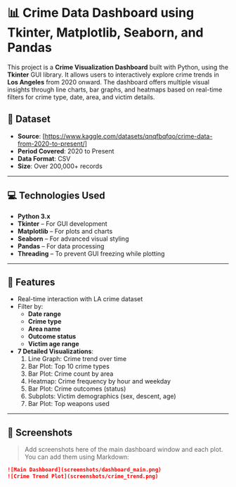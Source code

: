 # 📊 Crime Data Dashboard using Tkinter, Matplotlib, Seaborn, and Pandas

This project is a **Crime Visualization Dashboard** built with Python, using the **Tkinter** GUI library. It allows users to interactively explore crime trends in **Los Angeles** from 2020 onward. The dashboard offers multiple visual insights through line charts, bar graphs, and heatmaps based on real-time filters for crime type, date, area, and victim details.

## 📁 Dataset
- **Source**: [https://www.kaggle.com/datasets/qnqfbqfqo/crime-data-from-2020-to-present/]
- **Period Covered**: 2020 to Present
- **Data Format**: CSV
- **Size**: Over 200,000+ records

---

## 💻 Technologies Used
- **Python 3.x**
- **Tkinter** – For GUI development
- **Matplotlib** – For plots and charts
- **Seaborn** – For advanced visual styling
- **Pandas** – For data processing
- **Threading** – To prevent GUI freezing while plotting

---

## 🚀 Features
- Real-time interaction with LA crime dataset
- Filter by:
  - **Date range**
  - **Crime type**
  - **Area name**
  - **Outcome status**
  - **Victim age range**
- **7 Detailed Visualizations**:
  1. Line Graph: Crime trend over time
  2. Bar Plot: Top 10 crime types
  3. Bar Plot: Crime count by area
  4. Heatmap: Crime frequency by hour and weekday
  5. Bar Plot: Crime outcomes (status)
  6. Subplots: Victim demographics (sex, descent, age)
  7. Bar Plot: Top weapons used

---

## 📸 Screenshots
> Add screenshots here of the main dashboard window and each plot. You can add them using Markdown:
```markdown
![Main Dashboard](screenshots/dashboard_main.png)
![Crime Trend Plot](screenshots/crime_trend.png)
